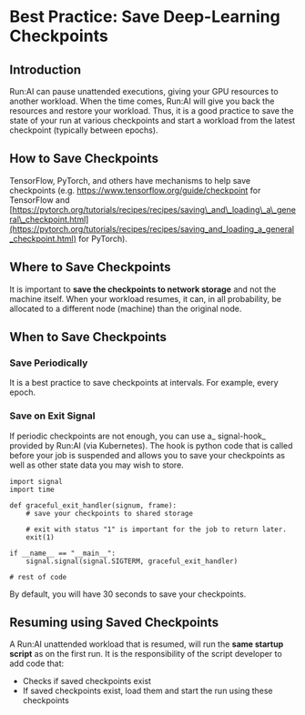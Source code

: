 # Best Practice: Save Deep-Learning Checkpoints

## Introduction

Run:AI can pause unattended executions, giving your GPU resources to another workload. When the time comes, Run:AI will give you back the resources and restore your workload. Thus, it is a good practice to save the state of your run at various checkpoints and start a workload from the latest checkpoint (typically between epochs).

## How to Save Checkpoints

TensorFlow, PyTorch, and others have mechanisms to help save checkpoints (e.g. <https://www.tensorflow.org/guide/checkpoint> for TensorFlow and [https://pytorch.org/tutorials/recipes/recipes/saving\_and\_loading\_a\_general\_checkpoint.html](https://pytorch.org/tutorials/recipes/recipes/saving_and_loading_a_general_checkpoint.html) for PyTorch).

## Where to Save Checkpoints

It is important to __save the checkpoints to network storage__ and not the machine itself. When your workload resumes, it can, in all probability, be allocated to a different node (machine) than the original node.

## When to Save Checkpoints

### Save Periodically

It is a best practice to save checkpoints at intervals. For example, every epoch.

### Save on Exit Signal

If periodic checkpoints are not enough, you can use a_ signal-hook_ provided by Run:AI (via Kubernetes). The hook is python code that is called before your job is suspended and allows you to save your checkpoints as well as other state data you may wish to store.


    import signal
    import time

    def graceful_exit_handler(signum, frame):
        # save your checkpoints to shared storage

        # exit with status "1" is important for the job to return later.  
        exit(1)

    if __name__ == "__main__":
        signal.signal(signal.SIGTERM, graceful_exit_handler)

    # rest of code 

By default, you will have 30 seconds to save your checkpoints.

## Resuming using Saved Checkpoints

A Run:AI unattended workload that is resumed, will run the __same startup script__ as on the first run. It is the responsibility of the script developer to add code that:

*   Checks if saved checkpoints exist
*   If saved checkpoints exist, load them and start the run using these checkpoints